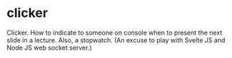 # clicker
Clicker. How to indicate to someone on console when to present the next slide in a lecture. Also, a stopwatch. (An excuse to play with Svelte JS and Node JS web socket server.)
